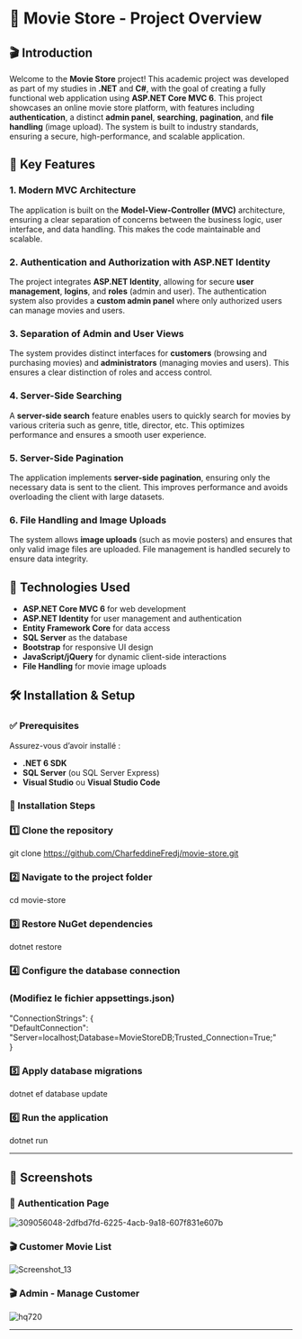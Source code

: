 # 🌟 Movie Store - Project Overview

## 🎬 Introduction

Welcome to the **Movie Store** project! This academic project was developed as part of my studies in **.NET** and **C#**, with the goal of creating a fully functional web application using **ASP.NET Core MVC 6**. This project showcases an online movie store platform, with features including **authentication**, a distinct **admin panel**, **searching**, **pagination**, and **file handling** (image upload). The system is built to industry standards, ensuring a secure, high-performance, and scalable application.

## 🚀 Key Features

### 1. **Modern MVC Architecture**
The application is built on the **Model-View-Controller (MVC)** architecture, ensuring a clear separation of concerns between the business logic, user interface, and data handling. This makes the code maintainable and scalable.

### 2. **Authentication and Authorization with ASP.NET Identity**
The project integrates **ASP.NET Identity**, allowing for secure **user management**, **logins**, and **roles** (admin and user). The authentication system also provides a **custom admin panel** where only authorized users can manage movies and users.

### 3. **Separation of Admin and User Views**
The system provides distinct interfaces for **customers** (browsing and purchasing movies) and **administrators** (managing movies and users). This ensures a clear distinction of roles and access control.

### 4. **Server-Side Searching**
A **server-side search** feature enables users to quickly search for movies by various criteria such as genre, title, director, etc. This optimizes performance and ensures a smooth user experience.

### 5. **Server-Side Pagination**
The application implements **server-side pagination**, ensuring only the necessary data is sent to the client. This improves performance and avoids overloading the client with large datasets.

### 6. **File Handling and Image Uploads**
The system allows **image uploads** (such as movie posters) and ensures that only valid image files are uploaded. File management is handled securely to ensure data integrity.

## 🔧 Technologies Used

- **ASP.NET Core MVC 6** for web development
- **ASP.NET Identity** for user management and authentication
- **Entity Framework Core** for data access
- **SQL Server** as the database
- **Bootstrap** for responsive UI design
- **JavaScript/jQuery** for dynamic client-side interactions
- **File Handling** for movie image uploads

## 🛠️ Installation & Setup

### ✅ Prerequisites  
Assurez-vous d’avoir installé :  
- **.NET 6 SDK**  
- **SQL Server** (ou SQL Server Express)  
- **Visual Studio** ou **Visual Studio Code**  

### 📌 Installation Steps  


### 1️⃣ Clone the repository  
git clone https://github.com/CharfeddineFredj/movie-store.git  

### 2️⃣ Navigate to the project folder  
cd movie-store  

### 3️⃣ Restore NuGet dependencies  
dotnet restore  

### 4️⃣ Configure the database connection  
### (Modifiez le fichier appsettings.json)  
"ConnectionStrings": {  
   "DefaultConnection": "Server=localhost;Database=MovieStoreDB;Trusted_Connection=True;"  
}  

### 5️⃣ Apply database migrations  
dotnet ef database update  

### 6️⃣ Run the application  
dotnet run  


   ---
## 📸 Screenshots
### 🔑 Authentication Page
![309056048-2dfbd7fd-6225-4acb-9a18-607f831e607b](https://github.com/user-attachments/assets/8d939d53-4863-45a1-b66a-74924afde8c1)

### 🎬 Customer Movie List
![Screenshot_13](https://github.com/user-attachments/assets/e12c6f5c-0944-47bb-8d2f-6d711d7e2984)

### 🎬 Admin - Manage Customer
![hq720](https://github.com/user-attachments/assets/9b7ae4ec-9efd-4d3c-b22b-f8bbd172445e)

  ---




